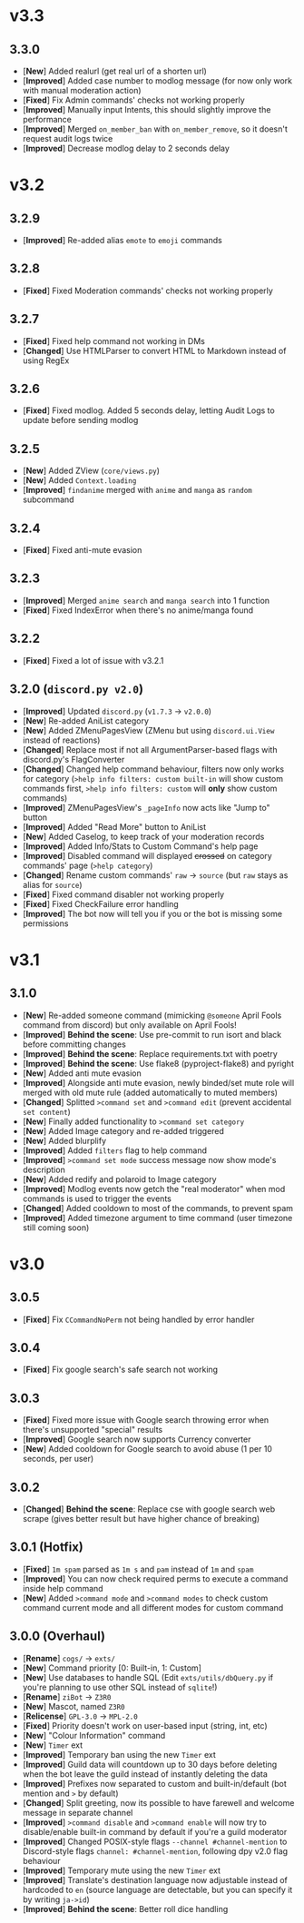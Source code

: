 # v3.3

## 3.3.0

- [**New**] Added realurl (get real url of a shorten url)
- [**Improved**] Added case number to modlog message (for now only work with
  manual moderation action)
- [**Fixed**] Fix Admin commands' checks not working properly
- [**Improved**] Manually input Intents, this should slightly improve the
  performance
- [**Improved**] Merged `on_member_ban` with `on_member_remove`, so it doesn't
  request audit logs twice
- [**Improved**] Decrease modlog delay to 2 seconds delay

# v3.2

## 3.2.9

- [**Improved**] Re-added alias `emote` to `emoji` commands

## 3.2.8

- [**Fixed**] Fixed Moderation commands' checks not working properly

## 3.2.7

- [**Fixed**] Fixed help command not working in DMs
- [**Changed**] Use HTMLParser to convert HTML to Markdown instead of using
  RegEx

## 3.2.6

- [**Fixed**] Fixed modlog. Added 5 seconds delay, letting Audit Logs to update
  before sending modlog

## 3.2.5

- [**New**] Added ZView (`core/views.py`)
- [**New**] Added `Context.loading`
- [**Improved**] `findanime` merged with `anime` and `manga` as `random`
  subcommand

## 3.2.4

- [**Fixed**] Fixed anti-mute evasion

## 3.2.3

- [**Improved**] Merged `anime search` and `manga search` into 1 function
- [**Fixed**] Fixed IndexError when there's no anime/manga found

## 3.2.2

- [**Fixed**] Fixed a lot of issue with v3.2.1

## 3.2.0 (`discord.py v2.0`)

- [**Improved**] Updated `discord.py` (`v1.7.3` -> `v2.0.0`)
- [**New**] Re-added AniList category
- [**New**] Added ZMenuPagesView (ZMenu but using `discord.ui.View` instead of
  reactions)
- [**Changed**] Replace most if not all ArgumentParser-based flags with
  discord.py's FlagConverter
- [**Changed**] Changed help command behaviour, filters now only works for
  category (`>help info filters: custom built-in` will show custom commands
  first, `>help info filters: custom` will **only** show custom commands)
- [**Improved**] ZMenuPagesView's `_pageInfo` now acts like "Jump to" button
- [**Improved**] Added "Read More" button to AniList
- [**New**] Added Caselog, to keep track of your moderation records
- [**Improved**] Added Info/Stats to Custom Command's help page
- [**Improved**] Disabled command will displayed ~~crossed~~ on category
  commands' page (`>help category`)
- [**Changed**] Rename custom commands' `raw` -> `source` (but `raw` stays as
  alias for `source`)
- [**Fixed**] Fixed command disabler not working properly
- [**Fixed**] Fixed CheckFailure error handling
- [**Improved**] The bot now will tell you if you or the bot is missing some
  permissions

# v3.1

## 3.1.0

- [**New**] Re-added someone command (mimicking `@someone` April Fools command
  from discord) but only available on April Fools!
- [**Improved**] **Behind the scene**: Use pre-commit to run isort and black
  before committing changes
- [**Improved**] **Behind the scene**: Replace requirements.txt with poetry
- [**Improved**] **Behind the scene**: Use flake8 (pyproject-flake8) and
  pyright
- [**New**] Added anti mute evasion
- [**Improved**] Alongside anti mute evasion, newly binded/set mute role will
  merged with old mute rule (added automatically to muted members)
- [**Changed**] Splitted `>command set` and `>command edit` (prevent accidental
  `set content`)
- [**New**] Finally added functionality to `>command set category`
- [**New**] Added Image category and re-added triggered
- [**New**] Added blurplify
- [**Improved**] Added `filters` flag to help command
- [**Improved**] `>command set mode` success message now show mode's
  description
- [**New**] Added redify and polaroid to Image category
- [**Improved**] Modlog events now getch the "real moderator" when mod commands
  is used to trigger the events
- [**Changed**] Added cooldown to most of the commands, to prevent spam
- [**Improved**] Added timezone argument to time command (user timezone still
  coming soon)

# v3.0

## 3.0.5

- [**Fixed**] Fix `CCommandNoPerm` not being handled by error handler

## 3.0.4

- [**Fixed**] Fix google search's safe search not working

## 3.0.3

- [**Fixed**] Fixed more issue with Google search throwing error when there's
  unsupported "special" results
- [**Improved**] Google search now supports Currency converter
- [**New**] Added cooldown for Google search to avoid abuse (1 per 10 seconds,
  per user)

## 3.0.2

- [**Changed**] **Behind the scene**: Replace cse with google search web scrape
  (gives better result but have higher chance of breaking)

## 3.0.1 (Hotfix)

- [**Fixed**] `1m spam` parsed as `1m s` and `pam` instead of `1m` and `spam`
- [**Improved**] You can now check required perms to execute a command inside
  help command
- [**New**] Added `>command mode` and `>command modes` to check custom command
  current mode and all different modes for custom command

## 3.0.0 (Overhaul)

- [**Rename**] `cogs/` -> `exts/`
- [**New**] Command priority [0: Built-in, 1: Custom]
- [**New**] Use databases to handle SQL (Edit `exts/utils/dbQuery.py` if you're
  planning to use other SQL instead of  `sqlite`!)
- [**Rename**] `ziBot` -> `Z3R0`
- [**New**] Mascot, named `Z3R0`
- [**Relicense**] `GPL-3.0` -> `MPL-2.0`
- [**Fixed**] Priority doesn't work on user-based input (string, int, etc)
- [**New**] "Colour Information" command
- [**New**] `Timer` ext
- [**Improved**] Temporary ban using the new `Timer` ext
- [**Improved**] Guild data will countdown up to 30 days before deleting when
  the bot leave the guild instead of instantly deleting the data
- [**Improved**] Prefixes now separated to custom and built-in/default (bot
  mention and `>` by default)
- [**Changed**] Split greeting, now its possible to have farewell and welcome
  message in separate channel
- [**Improved**] `>command disable` and `>command enable` will now try to
  disable/enable built-in command by default if you're a guild moderator
- [**Improved**] Changed POSIX-style flags `--channel #channel-mention` to
  Discord-style flags `channel: #channel-mention`, following dpy v2.0 flag
  behaviour
- [**Improved**] Temporary mute using the new `Timer` ext
- [**Improved**] Translate's destination language now adjustable instead of
  hardcoded to `en` (source language are detectable, but you can specify it by
  writing `ja->id`)
- [**Improved**] **Behind the scene**: Better roll dice handling
